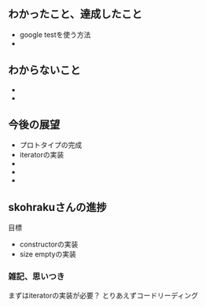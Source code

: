 ## わかったこと、達成したこと
- google testを使う方法
- 

## わからないこと
- 
- 

## 今後の展望
- プロトタイプの完成
- iteratorの実装
- 
- 
- 

## skohrakuさんの進捗
目標
- constructorの実装
- size emptyの実装

### 雑記、思いつき
まずはiteratorの実装が必要？
とりあえずコードリーディング
